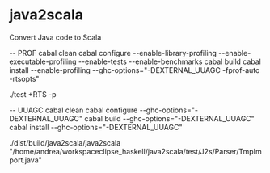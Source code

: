 # java2scala
Convert Java code to Scala

-- PROF
cabal clean
cabal configure --enable-library-profiling --enable-executable-profiling --enable-tests --enable-benchmarks
cabal build
cabal install --enable-profiling --ghc-options="-DEXTERNAL_UUAGC -fprof-auto -rtsopts"

./test +RTS -p

-- UUAGC
cabal clean
cabal configure --ghc-options="-DEXTERNAL_UUAGC"
cabal build --ghc-options="-DEXTERNAL_UUAGC"
cabal install --ghc-options="-DEXTERNAL_UUAGC"

./dist/build/java2scala/java2scala "/home/andrea/workspaceclipse_haskell/java2scala/test/J2s/Parser/TmpImport.java"

